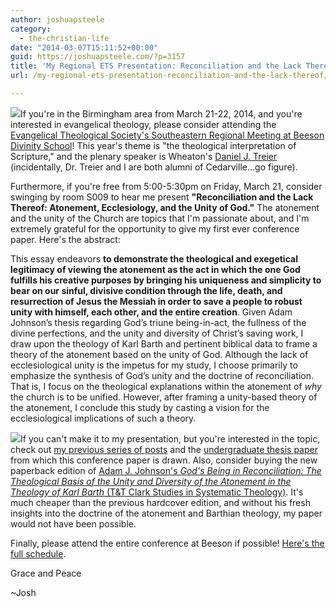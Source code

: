 ```yaml
---
author: joshuapsteele
category:
  - the-christian-life
date: "2014-03-07T15:11:52+00:00"
guid: https://joshuapsteele.com/?p=3157
title: 'My Regional ETS Presentation: Reconciliation and the Lack Thereof'
url: /my-regional-ets-presentation-reconciliation-and-the-lack-thereof/

---
```

![](http://www.beesondivinity.com/assets/1346/11_cs070900557.jpg)If you're in the Birmingham area from March 21-22, 2014, and you're interested in evangelical theology, please consider attending the [Evangelical Theological Society's Southeastern Regional Meeting at Beeson Divinity School](http://www.beesondivinity.com/ets)! This year's theme is "the theological interpretation of Scripture," and the plenary speaker is Wheaton's [Daniel J. Treier](http://www.wheaton.edu/Academics/Faculty/T/Daniel-Treier) (incidentally, Dr. Treier and I are both alumni of Cedarville...go figure).

Furthermore, if you're free from 5:00-5:30pm on Friday, March 21, consider swinging by room S009 to hear me present **"Reconciliation and the Lack Thereof: Atonement, Ecclesiology, and the Unity of God."** The atonement and the unity of the Church are topics that I'm passionate about, and I'm extremely grateful for the opportunity to give my first ever conference paper. Here's the abstract:

This essay endeavors **to demonstrate the theological and exegetical legitimacy of viewing the atonement as the act in which the one God fulfills his creative purposes by bringing his uniqueness and simplicity to bear on our sinful, divisive condition through the life, death, and resurrection of Jesus the Messiah in order to save a people to robust unity with himself, each other, and the entire creation**. Given Adam Johnson’s thesis regarding God’s triune being-in-act, the fullness of the divine perfections, and the unity and diversity of Christ’s saving work, I draw upon the theology of Karl Barth and pertinent biblical data to frame a theory of the atonement based on the unity of God. Although the lack of ecclesiological unity is the impetus for my study, I choose primarily to emphasize the synthesis of God’s unity and the doctrine of reconciliation. That is, I focus on the theological explanations within the atonement of _why_ the church is to be unified. However, after framing a unity-based theory of the atonement, I conclude this study by casting a vision for the ecclesiological implications of such a theory.

![](http://ecx.images-amazon.com/images/I/41dCQpiZIQL._SY344_PJlook-inside-v2,TopRight,1,0_SH20_BO1,204,203,200_.jpg)If you can't make it to my presentation, but you're interested in the topic, check out [my previous series of posts](/reconciliation-and-the-lack-thereof/) and the [undergraduate thesis paper](/wp-content/uploads/2013/01/reconciliation-and-the-lack-thereof.pdf) from which this conference paper is drawn. Also, consider buying the new paperback edition of [Adam J. Johnson's _God's Being in Reconciliation: The Theological Basis of the Unity and Diversity of the Atonement in the Theology of Karl Barth_ (T&T Clark Studies in Systematic Theology)](http://www.amazon.com/Gods-Being-Reconciliation-Theological-Systematic/dp/0567123456/). It's much cheaper than the previous hardcover edition, and without his fresh insights into the doctrine of the atonement and Barthian theology, my paper would not have been possible.

Finally, please attend the entire conference at Beeson if possible! [Here's the full schedule](http://www.beesondivinity.com/assets/1346/ets_southeast_2014_schedule_1_page.pdf).

Grace and Peace

~Josh
